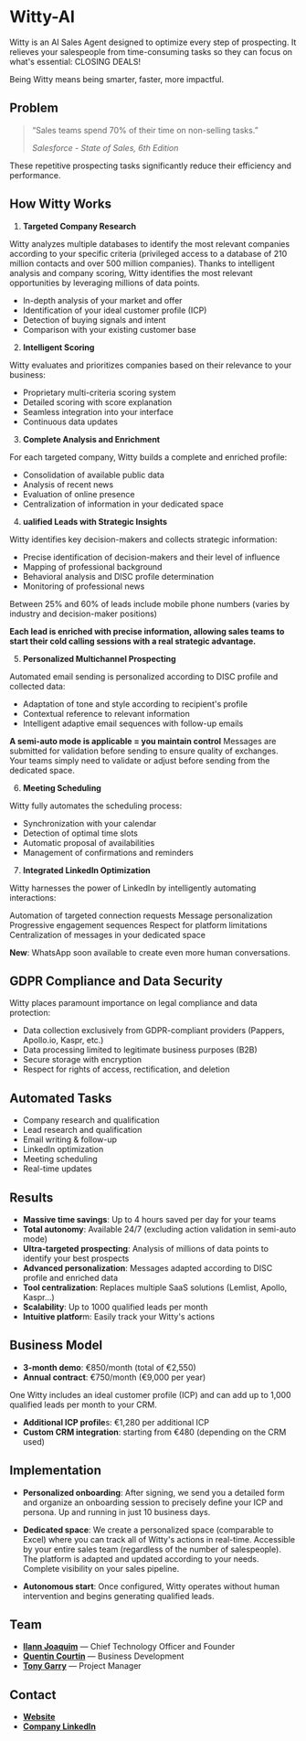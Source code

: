 # Witty-AI
Witty is an AI Sales Agent designed to optimize every step of prospecting. It relieves your salespeople from time-consuming tasks so they can focus on what's essential: CLOSING DEALS!

Being Witty means being smarter, faster, more impactful.



## Problem

> “Sales teams spend 70% of their time on non-selling tasks.”
> 
> *Salesforce - State of Sales, 6th Edition*

These repetitive prospecting tasks significantly reduce their efficiency and performance.



## How Witty Works

1. **Targeted Company Research**

Witty analyzes multiple databases to identify the most relevant companies according to your specific criteria (privileged access to a database of 210 million contacts and over 500 million companies).
Thanks to intelligent analysis and company scoring, Witty identifies the most relevant opportunities by leveraging millions of data points.

- In-depth analysis of your market and offer
- Identification of your ideal customer profile (ICP)
- Detection of buying signals and intent
- Comparison with your existing customer base


2. **Intelligent Scoring**

Witty evaluates and prioritizes companies based on their relevance to your business:

- Proprietary multi-criteria scoring system
- Detailed scoring with score explanation
- Seamless integration into your interface
- Continuous data updates


3. **Complete Analysis and Enrichment**

For each targeted company, Witty builds a complete and enriched profile:

- Consolidation of available public data
- Analysis of recent news
- Evaluation of online presence
- Centralization of information in your dedicated space


4. **ualified Leads with Strategic Insights**

Witty identifies key decision-makers and collects strategic information:

- Precise identification of decision-makers and their level of influence
- Mapping of professional background
- Behavioral analysis and DISC profile determination
- Monitoring of professional news

Between 25% and 60% of leads include mobile phone numbers (varies by industry and decision-maker positions)

**Each lead is enriched with precise information, allowing sales teams to start their cold calling sessions with a real strategic advantage.**


5. **Personalized Multichannel Prospecting**

Automated email sending is personalized according to DISC profile and collected data:

- Adaptation of tone and style according to recipient's profile
- Contextual reference to relevant information
- Intelligent adaptive email sequences with follow-up emails

**A semi-auto mode is applicable = you maintain control**
Messages are submitted for validation before sending to ensure quality of exchanges. Your teams simply need to validate or adjust before sending from the dedicated space.


6. **Meeting Scheduling**

Witty fully automates the scheduling process:

- Synchronization with your calendar
- Detection of optimal time slots
- Automatic proposal of availabilities
- Management of confirmations and reminders


7. **Integrated LinkedIn Optimization**

Witty harnesses the power of LinkedIn by intelligently automating interactions:

Automation of targeted connection requests
Message personalization
Progressive engagement sequences
Respect for platform limitations
Centralization of messages in your dedicated space

**New**: WhatsApp soon available to create even more human conversations.



## GDPR Compliance and Data Security

Witty places paramount importance on legal compliance and data protection:

- Data collection exclusively from GDPR-compliant providers (Pappers, Apollo.io, Kaspr, etc.)
- Data processing limited to legitimate business purposes (B2B)
- Secure storage with encryption
- Respect for rights of access, rectification, and deletion



## Automated Tasks

- Company research and qualification
- Lead research and qualification
- Email writing & follow-up
- LinkedIn optimization
- Meeting scheduling
- Real-time updates



## Results

- **Massive time savings**: Up to 4 hours saved per day for your teams
- **Total autonomy**:  Available 24/7 (excluding action validation in semi-auto mode)
- **Ultra-targeted prospecting**: Analysis of millions of data points to identify your best prospects
- **Advanced personalization**: Messages adapted according to DISC profile and enriched data
- **Tool centralization**: Replaces multiple SaaS solutions (Lemlist, Apollo, Kaspr...)
- **Scalability**: Up to 1000 qualified leads per month
- **Intuitive platfor**m: Easily track your Witty's actions



## Business Model

- **3-month demo**: €850/month (total of €2,550)
- **Annual contract**: €750/month (€9,000 per year)

One Witty includes an ideal customer profile (ICP) and can add up to 1,000 qualified leads per month to your CRM.

- **Additional ICP profile**s: €1,280 per additional ICP
- **Custom CRM integration**: starting from €480 (depending on the CRM used)



## Implementation

- **Personalized onboarding**: After signing, we send you a detailed form and organize an onboarding session to precisely define your ICP and persona. Up and running in just 10 business days.

- **Dedicated space**: We create a personalized space (comparable to Excel) where you can track all of Witty's actions in real-time. Accessible by your entire sales team (regardless of the number of salespeople). The platform is adapted and updated according to your needs. Complete visibility on your sales pipeline.

- **Autonomous start**: Once configured, Witty operates without human intervention and begins generating qualified leads.



## Team

- **[Ilann Joaquim](https://github.com/ilannjoaquim)** — Chief Technology Officer and Founder
- **[Quentin Courtin](https://github.com/q-klug)** — Business Development
- **[Tony Garry](https://github.com/riganito)** — Project Manager



## Contact

- **[Website](https://becomewitty.ai/fr/)**
- **[Company LinkedIn](https://linkedin.com/company/become-witty)**
